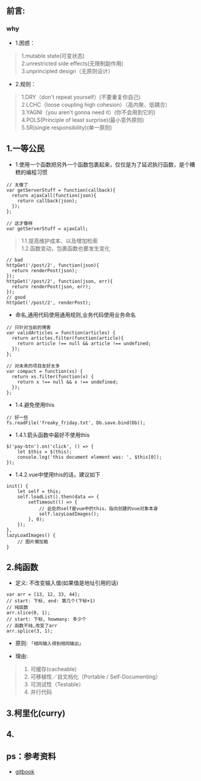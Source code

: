 ## 前言:

### why  

- 1.困惑：

> 1.mutable state(可变状态)  
> 2.unrestricted side effects(无限制副作用)  
> 3.unprincipled design（无原则设计）  

- 2.规则：

> 1.DRY（don't repeat yourself）(不要重复你自己)  
> 2.LCHC（loose coupling high cohesion）（高内聚、低耦合）  
> 3.YAGNI（you aren't gonna need it）(你不会用到它的)  
> 4.POLS(Principle of least surprise)(最小意外原则)  
> 5.SR(single responsibility)(单一原则)

## 1.一等公民

- 1.使用一个函数把另外一个函数包裹起来，仅仅是为了延迟执行函数，是个糟糕的编程习惯

````
// 太傻了
var getServerStuff = function(callback){
  return ajaxCall(function(json){
    return callback(json);
  });
};

// 这才像样
var getServerStuff = ajaxCall;
````

> 1.1.提高维护成本、以及增加检索  
> 1.2.函数变动，包裹函数也要发生变化  

````
// bad
httpGet('/post/2', function(json){
  return renderPost(json);
});
httpGet('/post/2', function(json, err){
  return renderPost(json, err);
});
// good
httpGet('/post/2', renderPost);
```` 
- 命名,通用代码使用通用规则,业务代码使用业务命名  

````
// 只针对当前的博客
var validArticles = function(articles) {
  return articles.filter(function(article){
    return article !== null && article !== undefined;
  });
};

// 对未来的项目友好太多
var compact = function(xs) {
  return xs.filter(function(x) {
    return x !== null && x !== undefined;
  });
};
````

- 1.4.避免使用this  

````
// 好一些 
fs.readFile('freaky_friday.txt', Db.save.bind(Db));
````

- 1.4.1.箭头函数中最好不使用this

````
$('pay-btn').on('click', () => {
	let $this = $(this);
	console.log('this document element was: ', $this[0]);
});
````

- 1.4.2.vue中使用this的话，建议如下

````
init() {
	let self = this;
	self.loadList().then(data => {
		setTimeout(() => {
			// 此处的self是vue中的this，指向创建的vue对象本身
			self.lazyLoadImages();			
		}, 0);
	});
},
lazyLoadImages() {
	// 图片懒加载
}
````


## 2.纯函数

- 定义: 不改变输入值(如果值是地址引用的话)

````
var arr = [13, 12, 33, 44];
// start: 下标, end: 第几个(下标+1)
// 纯函数
arr.slice(0, 1); 
// start: 下标, howmany: 多少个
// 函数不纯,改变了arr
arr.splice(3, 1); 
````

- 原则: `「相同输入得到相同输出」`

- 理由: 

> 1. 可缓存(cacheable)  
> 2. 可移植性／自文档化（Portable / Self-Documenting） 
> 3. 可测试性（Testable）  
> 4. 并行代码  

## 3.柯里化(curry)
## 4.


## ps：参考资料

- [gitbook](https://www.gitbook.com/book/llh911001/mostly-adequate-guide-chinese/details)